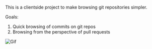 This is a clientside project to make browsing git repositories simpler.

Goals:

1. Quick browsing of commits on git repos
2. Browsing from the perspective of pull requests

![Gif](http://cl.ly/image/322n0e223e32/Screen%20Recording%202014-09-08%20at%2012.10%20pm.gif)
